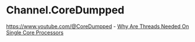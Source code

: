 # Channel.CoreDumpped
https://www.youtube.com/@CoreDumpped - [Why Are Threads Needed On Single Core Processors](https://youtu.be/M9HHWFp84f0)
